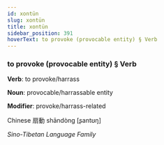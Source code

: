 ```yaml
---
id: xontün
slug: xontün
title: xontün
sidebar_position: 391
hoverText: to provoke (provocable entity) § Verb
---
```


### to provoke (provocable entity) § Verb

**Verb**: to provoke/harrass

**Noun**: provocable/harrassable entity

**Modifier**: provoke/harrass-related

Chinese 扇動 shāndòng [ʂantʊŋ]

*Sino-Tibetan Language Family*
